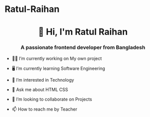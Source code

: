 # Ratul-Raihan

<h1 align="center">👋 Hi, I'm Ratul Raihan</h1>
<h3 align="center">A passionate frontend developer from Bangladesh</h3>

- 👷‍♂️ I’m currently working on My own project

- 🖥 I’m currently learning Software Engineering

- 👀 I’m interested in Technology

- 💬 Ask me about HTML CSS

- 💞️ I’m looking to collaborate on Projects

- 📫 How to reach me by Teacher


</p>
